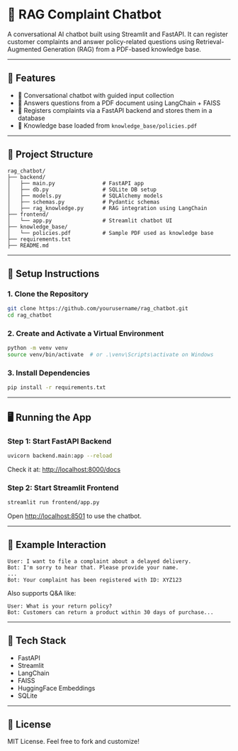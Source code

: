 
# 💬 RAG Complaint Chatbot

A conversational AI chatbot built using Streamlit and FastAPI. It can register customer complaints and answer policy-related questions using Retrieval-Augmented Generation (RAG) from a PDF-based knowledge base.

---

## 🚀 Features

- 🤖 Conversational chatbot with guided input collection
- 🧠 Answers questions from a PDF document using LangChain + FAISS
- 📝 Registers complaints via a FastAPI backend and stores them in a database
- 📄 Knowledge base loaded from `knowledge_base/policies.pdf`

---

## 📁 Project Structure

```
rag_chatbot/
├── backend/
│   ├── main.py               # FastAPI app
│   ├── db.py                 # SQLite DB setup
│   ├── models.py             # SQLAlchemy models
│   ├── schemas.py            # Pydantic schemas
│   ├── rag_knowledge.py      # RAG integration using LangChain
├── frontend/
│   └── app.py                # Streamlit chatbot UI
├── knowledge_base/
│   └── policies.pdf          # Sample PDF used as knowledge base
├── requirements.txt
├── README.md
```

---

## 🔧 Setup Instructions

### 1. Clone the Repository

```bash
git clone https://github.com/yourusername/rag_chatbot.git
cd rag_chatbot
```

### 2. Create and Activate a Virtual Environment

```bash
python -m venv venv
source venv/bin/activate  # or .\venv\Scripts\activate on Windows
```

### 3. Install Dependencies

```bash
pip install -r requirements.txt
```

---

## 🖥️ Running the App

### Step 1: Start FastAPI Backend

```bash
uvicorn backend.main:app --reload
```

Check it at: [http://localhost:8000/docs](http://localhost:8000/docs)

### Step 2: Start Streamlit Frontend

```bash
streamlit run frontend/app.py
```

Open [http://localhost:8501](http://localhost:8501) to use the chatbot.

---

## 🧪 Example Interaction

```
User: I want to file a complaint about a delayed delivery.
Bot: I'm sorry to hear that. Please provide your name.
...
Bot: Your complaint has been registered with ID: XYZ123
```

Also supports Q&A like:

```
User: What is your return policy?
Bot: Customers can return a product within 30 days of purchase...
```

---

## 🧰 Tech Stack

- FastAPI
- Streamlit
- LangChain
- FAISS
- HuggingFace Embeddings
- SQLite

---

## 📝 License

MIT License. Feel free to fork and customize!

